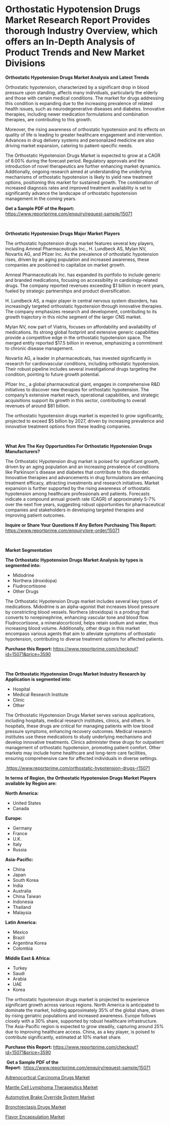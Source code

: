 <p><h1>Orthostatic Hypotension Drugs Market Research Report Provides thorough Industry Overview, which offers an In-Depth Analysis of Product Trends and New Market Divisions</h1></p><p><strong>Orthostatic Hypotension Drugs Market Analysis and Latest Trends</strong></p>
<p><p>Orthostatic hypotension, characterized by a significant drop in blood pressure upon standing, affects many individuals, particularly the elderly and those with certain medical conditions. The market for drugs addressing this condition is expanding due to the increasing prevalence of related health issues, such as neurodegenerative diseases and diabetes. Innovative therapies, including newer medication formulations and combination therapies, are contributing to this growth. </p><p>Moreover, the rising awareness of orthostatic hypotension and its effects on quality of life is leading to greater healthcare engagement and intervention. Advances in drug delivery systems and personalized medicine are also driving market expansion, catering to patient-specific needs. </p><p>The Orthostatic Hypotension Drugs Market is expected to grow at a CAGR of 8.00% during the forecast period. Regulatory approvals and the introduction of novel therapeutics are further enhancing market dynamics. Additionally, ongoing research aimed at understanding the underlying mechanisms of orthostatic hypotension is likely to yield new treatment options, positioning this market for sustained growth. The combination of increased diagnosis rates and improved treatment availability is set to significantly advance the landscape of orthostatic hypotension management in the coming years.</p></p>
<p><strong>Get a Sample PDF of the Report:&nbsp;</strong> <a href="https://www.reportprime.com/enquiry/request-sample/15071?utm_campaign=1140&utm_medium=2&utm_source=Github&utm_content=ia&utm_term=20032025&utm_id=orthostatic-hypotension-drugs">https://www.reportprime.com/enquiry/request-sample/15071</a></p>
<p>&nbsp;</p>
<p><strong>Orthostatic Hypotension Drugs Major Market Players</strong></p>
<p><p>The orthostatic hypotension drugs market features several key players, including Amneal Pharmaceuticals Inc., H. Lundbeck AS, Mylan NV, Novartis AG, and Pfizer Inc. As the prevalence of orthostatic hypotension rises, driven by an aging population and increased awareness, these companies are positioned to capitalize on market growth.</p><p>Amneal Pharmaceuticals Inc. has expanded its portfolio to include generic and branded medications, focusing on accessibility in cardiology-related drugs. The company reported revenues exceeding $1 billion in recent years, fueled by strategic partnerships and product diversification.</p><p>H. Lundbeck AS, a major player in central nervous system disorders, has increasingly targeted orthostatic hypotension through innovative therapies. The company emphasizes research and development, contributing to its growth trajectory in this niche segment of the larger CNS market.</p><p>Mylan NV, now part of Viatris, focuses on affordability and availability of medications. Its strong global footprint and extensive generic capabilities provide a competitive edge in the orthostatic hypotension space. The merged entity reported $17.5 billion in revenue, emphasizing a commitment to chronic disease management.</p><p>Novartis AG, a leader in pharmaceuticals, has invested significantly in research for cardiovascular conditions, including orthostatic hypotension. Their robust pipeline includes several investigational drugs targeting the condition, pointing to future growth potential.</p><p>Pfizer Inc., a global pharmaceutical giant, engages in comprehensive R&D initiatives to discover new therapies for orthostatic hypotension. The company’s extensive market reach, operational capabilities, and strategic acquisitions support its growth in this sector, contributing to overall revenues of around $81 billion.</p><p>The orthostatic hypotension drugs market is expected to grow significantly, projected to exceed $5 billion by 2027, driven by increasing prevalence and innovative treatment options from these leading companies.</p></p>
<p>&nbsp;</p>
<p><strong>What Are The Key Opportunities For Orthostatic Hypotension Drugs Manufacturers?</strong></p>
<p><p>The Orthostatic Hypotension drug market is poised for significant growth, driven by an aging population and an increasing prevalence of conditions like Parkinson's disease and diabetes that contribute to this disorder. Innovative therapies and advancements in drug formulations are enhancing treatment efficacy, attracting investments and research initiatives. Market expansion is further supported by the rising awareness of orthostatic hypotension among healthcare professionals and patients. Forecasts indicate a compound annual growth rate (CAGR) of approximately 5-7% over the next five years, suggesting robust opportunities for pharmaceutical companies and stakeholders in developing targeted therapies and improving patient outcomes.</p></p>
<p><strong>Inquire or Share Your Questions If Any Before Purchasing This Report:</strong> <a href="https://www.reportprime.com/enquiry/pre-order/15071?utm_campaign=1140&utm_medium=2&utm_source=Github&utm_content=ia&utm_term=20032025&utm_id=orthostatic-hypotension-drugs">https://www.reportprime.com/enquiry/pre-order/15071</a></p>
<p>&nbsp;</p>
<p><strong>Market Segmentation</strong></p>
<p><strong>The Orthostatic Hypotension Drugs Market Analysis by types is segmented into:</strong></p>
<p><ul><li>Midodrine</li><li>Northera (droxidopa)</li><li>Fludrocortisone</li><li>Other Drugs</li></ul></p>
<p><p>The Orthostatic Hypotension Drugs market includes several key types of medications. Midodrine is an alpha-agonist that increases blood pressure by constricting blood vessels. Northera (droxidopa) is a prodrug that converts to norepinephrine, enhancing vascular tone and blood flow. Fludrocortisone, a mineralocorticoid, helps retain sodium and water, thus increasing blood volume. Additionally, other drugs in this market encompass various agents that aim to alleviate symptoms of orthostatic hypotension, contributing to diverse treatment options for affected patients.</p></p>
<p><strong>Purchase this Report:&nbsp;</strong><a href="https://www.reportprime.com/checkout?id=15071&price=3590&utm_campaign=1140&utm_medium=2&utm_source=Github&utm_content=ia&utm_term=20032025&utm_id=orthostatic-hypotension-drugs">https://www.reportprime.com/checkout?id=15071&price=3590</a></p>
<p>&nbsp;</p>
<p><strong>The Orthostatic Hypotension Drugs Market Industry Research by Application is segmented into:</strong></p>
<p><ul><li>Hospital</li><li>Medical Research Institute</li><li>Clinic</li><li>Other</li></ul></p>
<p><p>The Orthostatic Hypotension Drugs Market serves various applications, including hospitals, medical research institutes, clinics, and others. In hospitals, these drugs are critical for managing patients with low blood pressure symptoms, enhancing recovery outcomes. Medical research institutes use these medications to study underlying mechanisms and develop innovative treatments. Clinics administer these drugs for outpatient management of orthostatic hypotension, promoting patient comfort. Other markets may include home healthcare and long-term care facilities, ensuring comprehensive care for affected individuals in diverse settings.</p></p>
<p><a href="https://www.reportprime.com/orthostatic-hypotension-drugs-r15071?utm_campaign=1140&utm_medium=2&utm_source=Github&utm_content=ia&utm_term=20032025&utm_id=orthostatic-hypotension-drugs">&nbsp;https://www.reportprime.com/orthostatic-hypotension-drugs-r15071</a></p>
<p><strong>In terms of Region, the Orthostatic Hypotension Drugs Market Players available by Region are:</strong></p>
<p>
    <p> <strong> North America: </strong>
        <ul>
            <li>United States</li>
            <li>Canada</li>
        </ul>
        </p> 
    <p> <strong> Europe: </strong>
        <ul>
            <li>Germany</li>
            <li>France</li>
            <li>U.K.</li>
            <li>Italy</li>
            <li>Russia</li>
        </ul>
        </p> 
    <p> <strong> Asia-Pacific: </strong>
        <ul>
            <li>China</li>
            <li>Japan</li>
            <li>South Korea</li>
            <li>India</li>
            <li>Australia</li>
            <li>China Taiwan</li>
            <li>Indonesia</li>
            <li>Thailand</li>
            <li>Malaysia</li>
        </ul>
        </p> 
    <p> <strong> Latin America: </strong>
        <ul>
            <li>Mexico</li>
            <li>Brazil</li>
            <li>Argentina Korea</li>
            <li>Colombia</li>
        </ul>
        </p> 
    <p> <strong> Middle East & Africa: </strong>
        <ul>
            <li>Turkey</li>
            <li>Saudi</li>
            <li>Arabia</li>
            <li>UAE</li>
            <li>Korea</li>
        </ul>
    </p>
    </p>
<p><p>The orthostatic hypotension drugs market is projected to experience significant growth across various regions. North America is anticipated to dominate the market, holding approximately 35% of the global share, driven by rising geriatric populations and increased awareness. Europe follows closely with a 30% share, supported by robust healthcare infrastructure. The Asia-Pacific region is expected to grow steadily, capturing around 25% due to improving healthcare access. China, as a key player, is poised to contribute significantly, estimated at 10% market share.</p></p>
<p><strong>Purchase this Report: </strong><a href="https://www.reportprime.com/checkout?id=15071&price=3590&utm_campaign=1140&utm_medium=2&utm_source=Github&utm_content=ia&utm_term=20032025&utm_id=orthostatic-hypotension-drugs">https://www.reportprime.com/checkout?id=15071&price=3590</a></p>
<p>&nbsp;<strong>Get a Sample PDF of the Report:&nbsp;&nbsp;</strong><a href="https://www.reportprime.com/enquiry/request-sample/15071?utm_campaign=1140&utm_medium=2&utm_source=Github&utm_content=ia&utm_term=20032025&utm_id=orthostatic-hypotension-drugs">https://www.reportprime.com/enquiry/request-sample/15071</a></p>
<p><strong></strong></p>
<p><p><a href="https://github.com/luhleickov/Market-Research-Report-List-1/blob/main/adrenocortical-carcinoma-drugs-market.md?utm_campaign=1140&utm_medium=2&utm_source=Github&utm_content=ia&utm_term=20032025&utm_id=orthostatic-hypotension-drugs">Adrenocortical Carcinoma Drugs Market</a></p><p><a href="https://github.com/jullselai/Market-Research-Report-List-1/blob/main/mantle-cell-lymphoma-therapeutics-market.md?utm_campaign=1140&utm_medium=2&utm_source=Github&utm_content=ia&utm_term=20032025&utm_id=orthostatic-hypotension-drugs">Mantle Cell Lymphoma Therapeutics Market</a></p><p><a href="https://github.com/jaspartatin/Market-Research-Report-List-1/blob/main/automotive-brake-override-system-market.md?utm_campaign=1140&utm_medium=2&utm_source=Github&utm_content=ia&utm_term=20032025&utm_id=orthostatic-hypotension-drugs">Automotive Brake Override System Market</a></p><p><a href="https://github.com/dusektwinec3/Market-Research-Report-List-1/blob/main/bronchiectasis-drugs-market.md?utm_campaign=1140&utm_medium=2&utm_source=Github&utm_content=ia&utm_term=20032025&utm_id=orthostatic-hypotension-drugs">Bronchiectasis Drugs Market</a></p><p><a href="https://github.com/elceryaneik/Market-Research-Report-List-1/blob/main/flavor-encapsulation-market.md?utm_campaign=1140&utm_medium=2&utm_source=Github&utm_content=ia&utm_term=20032025&utm_id=orthostatic-hypotension-drugs">Flavor Encapsulation Market</a></p></p>